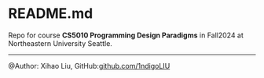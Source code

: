 # README.md

Repo for course **CS5010 Programming Design Paradigms** in Fall2024 at Northeastern University Seattle.

---

@Author: Xihao Liu, GitHub:[github.com/1ndigoLIU](github.com/1ndigoLIU)
